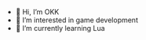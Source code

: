 - 👋 Hi, I’m OKK
- 👀 I’m interested in game development
- 🌱 I’m currently learning Lua

<!---
OKK53/OKK53 is a ✨ special ✨ repository because its `README.md` (this file) appears on your GitHub profile.
You can click the Preview link to take a look at your changes.
--->
